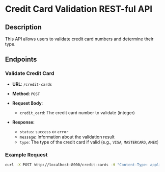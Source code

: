 # Credit Card Validation REST-ful API

## Description
This API allows users to validate credit card numbers and determine their type.

## Endpoints

### Validate Credit Card

- **URL**: `/credit-cards`
- **Method**: `POST`
- **Request Body**:
  - `credit_card`: The credit card number to validate (integer)

- **Response**:
  - `status`: `success` or `error`
  - `message`: Information about the validation result
  - `type`: The type of the credit card if valid (e.g., `VISA`, `MASTERCARD`, `AMEX`)

### Example Request
```bash
curl -X POST http://localhost:8000/credit-cards -H "Content-Type: application/json" -d '{"credit_card": "4111111111111111"}'

